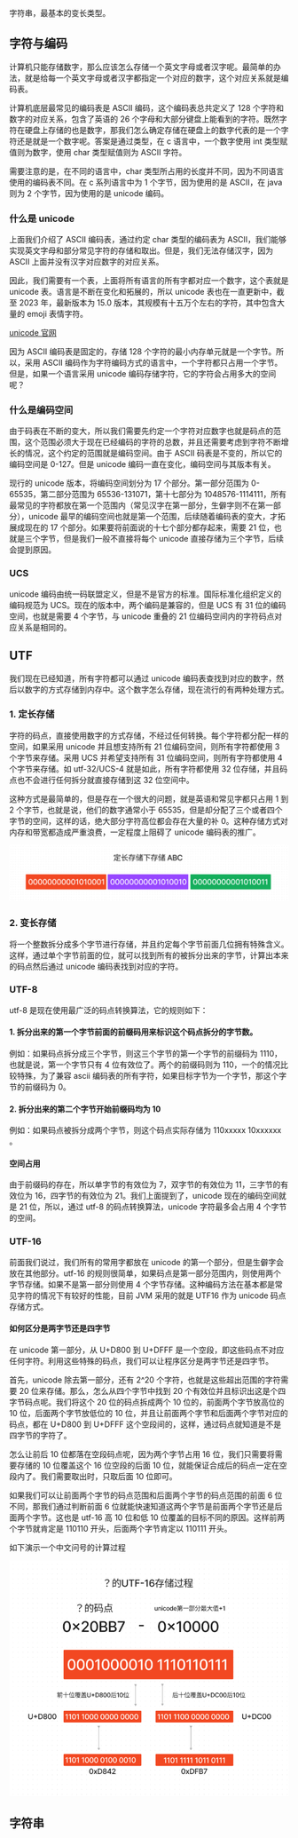 字符串，最基本的变长类型。

## 字符与编码

计算机只能存储数字，那么应该怎么存储一个英文字母或者汉字呢。最简单的办法，就是给每一个英文字母或者汉字都指定一个对应的数字，这个对应关系就是编码表。

计算机底层最常见的编码表是 ASCII 编码，这个编码表总共定义了 128 个字符和数字的对应关系，包含了英语的 26 个字母和大部分键盘上能看到的字符。既然字符在硬盘上存储的也是数字，那我们怎么确定存储在硬盘上的数字代表的是一个字符还是就是一个数字呢。答案是通过类型，在 c 语言中，一个数字使用 int 类型赋值则为数字，使用 char 类型赋值则为 ASCII 字符。

需要注意的是，在不同的语言中，char 类型所占用的长度并不同，因为不同语言使用的编码表不同。在 c 系列语言中为 1 个字节，因为使用的是 ASCII，在 java 则为 2 个字节，因为使用的是 unicode 编码。

### 什么是 unicode

上面我们介绍了 ASCII 编码表，通过约定 char 类型的编码表为 ASCII，我们能够实现英文字母和部分常见字符的存储和取出。但是，我们无法存储汉字，因为 ASCII 上面并没有汉字对应数字的对应关系。

因此，我们需要有一个表，上面将所有语言的所有字都对应一个数字，这个表就是 unicode 表。语言是不断在变化和拓展的，所以 unicode 表也在一直更新中，截至 2023 年，最新版本为 15.0 版本，其规模有十五万个左右的字符，其中包含大量的 emoji 表情字符。

[unicode 官网](https://home.unicode.org)

因为 ASCII 编码表是固定的，存储 128 个字符的最小内存单元就是一个字节。所以，采用 ASCII 编码作为字符编码方式的语言中，一个字符都只占用一个字节。但是，如果一个语言采用 unicode 编码存储字符，它的字符会占用多大的空间呢？

### 什么是编码空间

由于码表在不断的变大，所以我们需要先约定一个字符对应数字也就是码点的范围，这个范围必须大于现在已经编码的字符的总数，并且还需要考虑到字符不断增长的情况，这个约定的范围就是编码空间。由于 ASCII 码表是不变的，所以它的编码空间是 0-127。但是 unicode 编码一直在变化，编码空间与其版本有关。

现行的 unicode 版本，将编码空间划分为 17 个部分。第一部分范围为 0-65535，第二部分范围为 65536-131071，第十七部分为 1048576-1114111，所有最常见的字符都放在第一个范围内（常见汉字在第一部分，生僻字则不在第一部分），unicode 最早的编码空间也就是第一个范围，后续随着编码表的变大，才拓展成现在的 17 个部分。如果要将前面说的十七个部分都存起来，需要 21 位，也就是三个字节，但是我们一般不直接将每个 unicode 直接存储为三个字节，后续会提到原因。

### UCS

unicode 编码由统一码联盟定义，但是不是官方的标准。国际标准化组织定义的编码规范为 UCS。现在的版本中，两个编码是兼容的，但是 UCS 有 31 位的编码空间，也就是需要 4 个字节，与 unicode 重叠的 21 位编码空间内的字符码点对应关系是相同的。

## UTF

我们现在已经知道，所有字符都可以通过 unicode 编码表查找到对应的数字，然后以数字的方式存储到内存中。这个数字怎么存储，现在流行的有两种处理方式。

### 1. 定长存储

字符的码点，直接使用数字的方式存储，不经过任何转换。每个字符都分配一样的空间，如果采用 unicode 并且想支持所有 21 位编码空间，则所有字符都使用 3 个字节来存储。采用 UCS 并希望支持所有 31 位编码空间，则所有字符都使用 4 个字节来存储。如 utf-32/UCS-4 就是如此，所有字符都使用 32 位存储，并且码点也不会进行任何拆分就直接存储到这 32 位空间中。

这种方式是最简单的，但是存在一个很大的问题，就是英语和常见字都只占用 1 到 2 个字节，也就是说，他们的数字通常小于 65535，但是却分配了三个或者四个字节的空间，这样的话，绝大部分字符高位都会存在大量的补 0。这种存储方式对内存和带宽都造成严重浪费，一定程度上阻碍了 unicode 编码表的推广。

![utf32](./assets/utf32.png)

### 2. 变长存储

将一个整数拆分成多个字节进行存储，并且约定每个字节前面几位拥有特殊含义。这样，通过单个字节前面的位，就可以找到所有的被拆分出来的字节，计算出本来的码点然后通过 unicode 编码表找到对应的字符。

### UTF-8

utf-8 是现在使用最广泛的码点转换算法，它的规则如下：

#### 1. 拆分出来的第一个字节前面的前缀码用来标识这个码点拆分的字节数。

例如：如果码点拆分成三个字节，则这三个字节的第一个字节的前缀码为 1110，也就是说，第一个字节只有 4 位有效位了。两个的前缀码则为 110，一个的情况比较特殊，为了兼容 ascii 编码表的所有字符，如果目标字节为一个字节，那这个字节的前缀码为 0。

#### 2. 拆分出来的第二个字节开始前缀码均为 10

例如：如果码点被拆分成两个字节，则这个码点实际存储为 110xxxxx 10xxxxxx 。

#### 空间占用

由于前缀码的存在，所以单字节的有效位为 7，双字节的有效位为 11，三字节的有效位为 16，四字节的有效位为 21。我们上面提到了，unicode 现在的编码空间就是 21 位，所以，通过 utf-8 的码点转换算法，unicode 字符最多会占用 4 个字节的空间。

### UTF-16

前面我们说过，我们所有的常用字都放在 unicode 的第一个部分，但是生僻字会放在其他部分。utf-16 的规则很简单，如果码点是第一部分范围内，则使用两个字节存储。如果不是第一部分则使用 4 个字节存储。这种编码方法在基本都是常见字符的情况下有较好的性能，目前 JVM 采用的就是 UTF16 作为 unicode 码点存储方式。

#### 如何区分是两字节还是四字节

在 unicode 第一部分，从 U+D800 到 U+DFFF 是一个空段，即这些码点不对应任何字符。利用这些特殊的码点，我们可以让程序区分是两字节还是四字节。

首先，unicode 除去第一部分，还有 2^20 个字符，也就是这些超出范围的字符需要 20 位来存储。那么，怎么从四个字节中找到 20 个有效位并且标识出这是个四字节码点呢。我们将这个 20 位的码点拆成两个 10 位的，前面两个字节放高位的 10 位，后面两个字节放低位的 10 位，并且让前面两个字节和后面两个字节对应的码点，都在 U+D800 到 U+DFFF 这个空段间的，这样，通过码点就知道是不是四字节的字符了。

怎么让前后 10 位都落在空段码点呢，因为两个字节占用 16 位，我们只需要将需要存储的 10 位覆盖这个 16 位空段的后面 10 位，就能保证合成后的码点一定在空段内了。我们需要取出时，只取后面 10 位即可。

如果我们可以让前面两个字节的码点范围和后面两个字节的码点范围的前面 6 位不同，那我们通过判断前面 6 位就能快速知道这两个字节是前面两个字节还是后面两个字节。这也是 utf-16 高 10 位和低 10 位覆盖的目标不同的原因。这样前两个字节就肯定是 110110 开头，后面两个字节肯定以 110111 开头。

如下演示一个中文问号的计算过程

![utf16](./assets/utf16.png)

## 字符串
